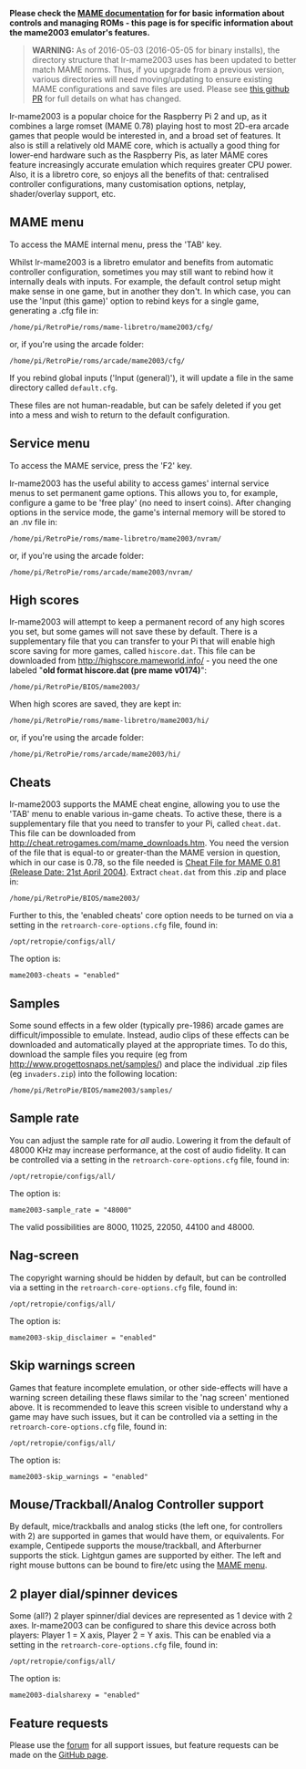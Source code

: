 **Please check the [MAME documentation](https://github.com/petrockblog/RetroPie-Setup/wiki/MAME) for for basic information about controls and managing ROMs - this page is for specific information about the mame2003 emulator's features.**

> **WARNING:** As of 2016-05-03 (2016-05-05 for binary installs), the directory structure that lr-mame2003 uses has been updated to better match MAME norms. Thus, if you upgrade from a previous version, various directories will need moving/updating to ensure existing MAME configurations and save files are used. Please see [this github PR](https://github.com/libretro/mame2003-libretro/pull/29#issue-152552464) for full details on what has changed.

lr-mame2003 is a popular choice for the Raspberry Pi 2 and up, as it combines a large romset (MAME 0.78) playing host to most 2D-era arcade games that people would be interested in, and a broad set of features. It also is still a relatively old MAME core, which is actually a good thing for lower-end hardware such as the Raspberry Pis, as later MAME cores feature increasingly accurate emulation which requires greater CPU power. Also, it is a libretro core, so enjoys all the benefits of that: centralised controller configurations, many customisation options, netplay, shader/overlay support, etc.

## MAME menu

To access the MAME internal menu, press the 'TAB' key.

Whilst lr-mame2003 is a libretro emulator and benefits from automatic controller configuration, sometimes you may still want to rebind how it internally deals with inputs. For example, the default control setup might make sense in one game, but in another they don't. In which case, you can use the 'Input (this game)' option to rebind keys for a single game, generating a .cfg file in:
```
/home/pi/RetroPie/roms/mame-libretro/mame2003/cfg/
```
or, if you're using the arcade folder:
```
/home/pi/RetroPie/roms/arcade/mame2003/cfg/
```
If you rebind global inputs ('Input (general)'), it will update a file in the same directory called `default.cfg`.

These files are not human-readable, but can be safely deleted if you get into a mess and wish to return to the default configuration.

## Service menu

To access the MAME service, press the 'F2' key.

lr-mame2003 has the useful ability to access games' internal service menus to set permanent game options. This allows you to, for example, configure a game to be 'free play' (no need to insert coins). After changing options in the service mode, the game's internal memory will be stored to an .nv file in:
```
/home/pi/RetroPie/roms/mame-libretro/mame2003/nvram/
```
or, if you're using the arcade folder:
```
/home/pi/RetroPie/roms/arcade/mame2003/nvram/
```

## High scores

lr-mame2003 will attempt to keep a permanent record of any high scores you set, but some games will not save these by default. There is a supplementary file that you can transfer to your Pi that will enable high score saving for more games, called `hiscore.dat`. This file can be downloaded from http://highscore.mameworld.info/ - you need the one labeled "**old format hiscore.dat (pre mame v0174)**":
```
/home/pi/RetroPie/BIOS/mame2003/
```
When high scores are saved, they are kept in:
```
/home/pi/RetroPie/roms/mame-libretro/mame2003/hi/
```
or, if you're using the arcade folder:
```
/home/pi/RetroPie/roms/arcade/mame2003/hi/
```

## Cheats

lr-mame2003 supports the MAME cheat engine, allowing you to use the 'TAB' menu to enable various in-game cheats. To active these, there is a supplementary file that you need to transfer to your Pi, called `cheat.dat`. This file can be downloaded from http://cheat.retrogames.com/mame_downloads.htm. You need the version of the file that is equal-to or greater-than the MAME version in question, which in our case is 0.78, so the file needed is [Cheat File for MAME 0.81 (Release Date: 21st April 2004)](http://cheat.retrogames.com/download/cheat081.zip). Extract `cheat.dat` from this .zip and place in:
```
/home/pi/RetroPie/BIOS/mame2003/
```
Further to this, the 'enabled cheats' core option needs to be turned on via a setting in the `retroarch-core-options.cfg` file, found in:
```
/opt/retropie/configs/all/
```
The option is:
```
mame2003-cheats = "enabled"
```

## Samples

Some sound effects in a few older (typically pre-1986) arcade games are difficult/impossible to emulate. Instead, audio clips of these effects can be downloaded and automatically played at the appropriate times. To do this, download the sample files you require (eg from http://www.progettosnaps.net/samples/) and place the individual .zip files (eg `invaders.zip`) into the following location:
```
/home/pi/RetroPie/BIOS/mame2003/samples/
```
## Sample rate

You can adjust the sample rate for _all_ audio. Lowering it from the default of 48000 KHz may increase performance, at the cost of audio fidelity. It can be controlled via a setting in the `retroarch-core-options.cfg` file, found in:
```
/opt/retropie/configs/all/
```
The option is:
```
mame2003-sample_rate = "48000"
```
The valid possibilities are 8000, 11025, 22050, 44100 and 48000.

## Nag-screen

The copyright warning should be hidden by default, but can be controlled via a setting in the `retroarch-core-options.cfg` file, found in:
```
/opt/retropie/configs/all/
```
The option is:
```
mame2003-skip_disclaimer = "enabled"
```

## Skip warnings screen

Games that feature incomplete emulation, or other side-effects will have a warning screen detailing these flaws similar to the 'nag screen' mentioned above. It is recommended to leave this screen visible to understand why a game may have such issues, but it can be controlled via a setting in the `retroarch-core-options.cfg` file, found in:
```
/opt/retropie/configs/all/
```
The option is:
```
mame2003-skip_warnings = "enabled"
```

## Mouse/Trackball/Analog Controller support

By default, mice/trackballs and analog sticks (the left one, for controllers with 2) are supported in games that would have them, or equivalents. For example, Centipede supports the mouse/trackball, and Afterburner supports the stick. Lightgun games are supported by either. The left and right mouse buttons can be bound to fire/etc using the [MAME menu](#mame-menu).

## 2 player dial/spinner devices

Some (all?) 2 player spinner/dial devices are represented as 1 device with 2 axes. lr-mame2003 can be configured to share this device across both players: Player 1 = X axis, Player 2 = Y axis. This can be enabled via a setting in the `retroarch-core-options.cfg` file, found in:
```
/opt/retropie/configs/all/
```
The option is:
```
mame2003-dialsharexy = "enabled"
```

## Feature requests

Please use the [forum](https://retropie.org.uk/forum) for all support issues, but feature requests can be made on the [GitHub page](https://github.com/libretro/mame2003-libretro).